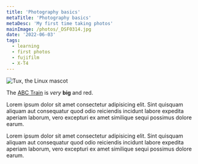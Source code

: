 ```yaml
---
title: 'Photography basics'
metaTitle: 'Photography basics'
metaDesc: 'My first time taking photos'
mainImage: /photos/_DSF0314.jpg
date: '2022-06-03'
tags:
  - learning
  - first photos
  - fujifilm
  - X-T4
---
```


<div class="img">

![Tux, the Linux mascot](/photos/_DSF0314.jpg)
<figcaption>
  The <a href="https://example.com">ABC Train</a> is<em> very</em> <strong>big</strong> and red.
</figcaption>

</div>

Lorem ipsum dolor sit amet consectetur adipisicing elit. Sint quisquam aliquam aut consequatur quod odio reiciendis incidunt labore expedita aperiam laborum, vero excepturi ex amet similique sequi possimus dolore earum.

Lorem ipsum dolor sit amet consectetur adipisicing elit. Sint quisquam aliquam aut consequatur quod odio reiciendis incidunt labore expedita aperiam laborum, vero excepturi ex amet similique sequi possimus dolore earum.